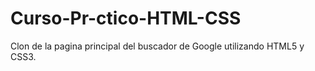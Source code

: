 # Curso-Pr-ctico-HTML-CSS
Clon de la pagina principal del buscador de Google utilizando HTML5 y CSS3.
